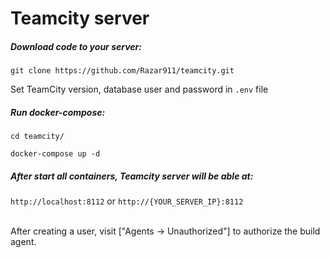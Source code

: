 # Teamcity server
##### Download code to your server:

```
git clone https://github.com/Razar911/teamcity.git
```

Set TeamCity version, database user and password in `.env` file

##### Run docker-compose:
```
cd teamcity/

docker-compose up -d
```

##### After start all containers, Teamcity server will be able at:

`http://localhost:8112` or `http://{YOUR_SERVER_IP}:8112`

<br>
After creating a user, visit ["Agents -> Unauthorized"] to authorize the build agent.
